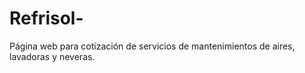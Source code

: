 # Refrisol-
Página web para cotización de servicios de mantenimientos de aires, lavadoras y neveras.
